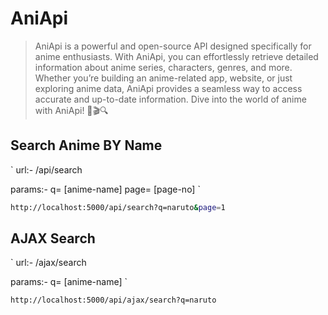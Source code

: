 # AniApi
>AniApi is a powerful and open-source API designed specifically for anime enthusiasts. With AniApi, you can effortlessly retrieve detailed information about anime series, characters, genres, and more. Whether you’re building an anime-related app, website, or just exploring anime data, AniApi provides a seamless way to access accurate and up-to-date information. Dive into the world of anime with AniApi! 🌟🎬🔍
##
## Search Anime BY Name

`
url:-
    /api/search

params:-
    q= [anime-name]
    page= [page-no]
`
```bash
http://localhost:5000/api/search?q=naruto&page=1
```

## AJAX Search
`
url:- 
    /ajax/search

params:-
    q= [anime-name]
`
```bash
http://localhost:5000/api/ajax/search?q=naruto
```
